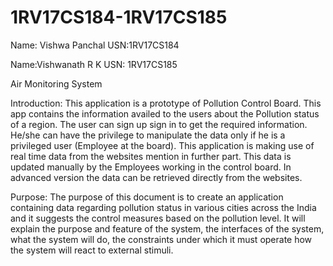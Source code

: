 # 1RV17CS184-1RV17CS185

Name: Vishwa Panchal
USN:1RV17CS184

Name:Vishwanath R K
USN: 1RV17CS185


Air Monitoring System

Introduction:
  This application is a prototype of Pollution Control Board. This app contains the information availed to the users about the Pollution status of a region. The user can sign up sign in to get the required information. He/she can have the privilege to manipulate the data only if he is a privileged user (Employee at the board).  This application is making use of real time data from the websites mention in further part. This data is updated manually by the Employees working in the control board. In advanced version the data can be retrieved directly from the websites.
 
Purpose: 
  The purpose of this document is to create an application containing data regarding pollution status in various cities across the India and it suggests the control measures based on the pollution level. It will explain the purpose and feature of the system, the interfaces of the system, what the system will do, the constraints under which it must operate how the system will react to external stimuli.

